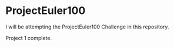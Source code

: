 # ProjectEuler100


I will be attempting the ProjectEuler100 Challenge in this repository.

Project 1 complete.
